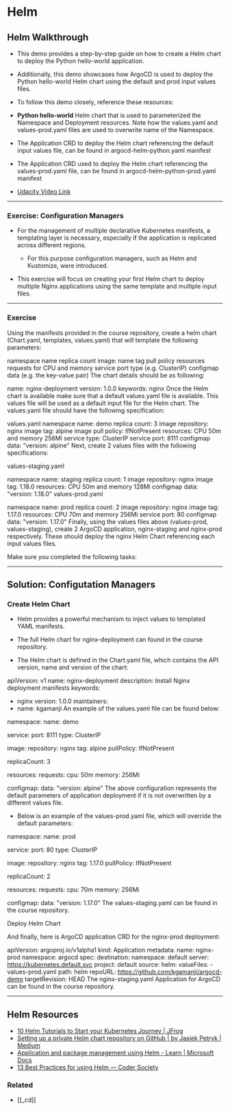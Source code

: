 # Helm

## Helm Walkthrough

- This demo provides a step-by-step guide on how to create a Helm chart to deploy the Python hello-world application.
- Additionally, this demo showcases how ArgoCD is used to deploy the Python hello-world Helm chart using the default and prod input values files.

- To follow this demo closely, reference these resources:

- **Python hello-world** Helm chart that is used to parameterized the Namespace and Deployment resources. Note how the values.yaml and values-prod.yaml files are used to overwrite name of the Namespace.
- The Application CRD to deploy the Helm chart referencing the default input values file, can be found in argocd-helm-python.yaml manifest
- The Application CRD used to deploy the Helm chart referencing the values-prod.yaml file, can be found in argocd-helm-python-prod.yaml manifest

- [Udacity Video Link](https://youtu.be/i1ZvdS7qdAI)

---

### Exercise: Configuration Managers

- For the management of multiple declarative Kubernetes manifests, a templating layer is necessary, especially if the application is replicated across different regions.

  - For this purpose configuration managers, such as Helm and Kustomize, were introduced.

- This exercise will focus on creating your first Helm chart to deploy multiple Nginx applications using the same template and multiple input files.

---

### Exercise

Using the manifests provided in the course repository, create a helm chart (Chart.yaml, templates, values.yaml) that will template the following parameters:

namespace name
replica count
image:
name
tag
pull policy
resources
requests for CPU and memory
service
port
type (e.g. ClusterIP)
configmap data (e.g. the key-value pair)
The chart details should be as following:

name: nginx-deployment
version: 1.0.0
keywords: nginx
Once the Helm chart is available make sure that a default values.yaml file is available. This values file will be used as a default input file for the Helm chart. The values.yaml file should have the following specification:

values.yaml
namespace name: demo
replica count: 3
image repository: nginx
image tag: alpine
image pull policy: IfNotPresent
resources: CPU 50m and memory 256Mi
service type: ClusterIP
service port: 8111
configmap data: "version: alpine"
Next, create 2 values files with the following specifications:

values-staging.yaml

namespace name: staging
replica count: 1
image repository: nginx
image tag: 1.18.0
resources: CPU 50m and memory 128Mi
configmap data: "version: 1.18.0"
values-prod.yaml

namespace name: prod
replica count: 2
image repository: nginx
image tag: 1.17.0
resources: CPU 70m and memory 256Mi
service port: 80
configmap data: "version: 1.17.0"
Finally, using the values files above (values-prod, values-staging), create 2 ArgoCD application, nginx-staging and nginx-prod respectively. These should deploy the nginx Helm Chart referencing each input values files.

Make sure you completed the following tasks:

---

## Solution: Configutation Managers

### Create Helm Chart

- Helm provides a powerful mechanism to inject values to templated YAML manifests.

- The full Helm chart for nginx-deployment can found in the course repository.

- The Helm chart is defined in the Chart.yaml file, which contains the API version, name and version of the chart:

apiVersion: v1
name: nginx-deployment
description: Install Nginx deployment manifests
keywords:

- nginx
  version: 1.0.0
  maintainers:
- name: kgamanji
  An example of the values.yaml file can be found below:

namespace:
name: demo

service:
port: 8111
type: ClusterIP

image:
repository: nginx
tag: alpine
pullPolicy: IfNotPresent

replicaCount: 3

resources:
requests:
cpu: 50m
memory: 256Mi

configmap:
data: "version: alpine"
The above configuration represents the default parameters of application deployment if it is not overwritten by a different values file.

- Below is an example of the values-prod.yaml file, which will override the default parameters:

namespace:
name: prod

service:
port: 80
type: ClusterIP

image:
repository: nginx
tag: 1.17.0
pullPolicy: IfNotPresent

replicaCount: 2

resources:
requests:
cpu: 70m
memory: 256Mi

configmap:
data: "version: 1.17.0"
The values-staging.yaml can be found in the course repository.

Deploy Helm Chart

And finally, here is ArgoCD application CRD for the nginx-prod deployment:

apiVersion: argoproj.io/v1alpha1
kind: Application
metadata:
name: nginx-prod
namespace: argocd
spec:
destination:
namespace: default
server: https://kubernetes.default.svc
project: default
source:
helm:
valueFiles: - values-prod.yaml
path: helm
repoURL: https://github.com/kgamanji/argocd-demo
targetRevision: HEAD
The nginx-staging.yaml Application for ArgoCD can be found in the course repository.

---

## Helm Resources

- [10 Helm Tutorials to Start your Kubernetes Journey | JFrog](https://jfrog.com/blog/10-helm-tutorials-to-start-your-kubernetes-journey/)
- [Setting up a private Helm chart repository on GitHub | by Jasiek Petryk | Medium](https://jasiek-petryk.medium.com/setting-up-a-private-helm-chart-repository-on-github-4a767703cec8)
- [Application and package management using Helm - Learn | Microsoft Docs](https://docs.microsoft.com/en-us/learn/modules/aks-app-package-management-using-helm/?WT.mc_id=udacity_learn-wwl)
- [13 Best Practices for using Helm — Coder Society](https://codersociety.com/blog/articles/helm-best-practices)

### Related

- [[_cd]]
